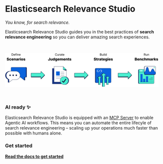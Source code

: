 # Elasticsearch Relevance Studio

*You know, for search relevance.*

Elasticsearch Relevance Studio guides you in the best practices of **search relevance engineering** so you can deliver amazing search experiences.

&nbsp;

<picture>
  <source media="(prefers-color-scheme: dark)" srcset="./src/ui/img/process-white.png">
  <img alt="Search Relevance Engineering" src="./src/ui/img/process.png">
</picture>

&nbsp;

### AI ready :sparkles:

Elasticsearch Relevance Studio is equipped with an [MCP Server](docs/reference/architecture.md#recommended-setup-with-mcp) to enable Agentic AI workflows. This means you can automate the entire lifecyle of search relevance engineering &ndash; scaling up your operations much faster than possible with humans alone.

### Get started

**[Read the docs to get started](https://elastic.github.io/relevance-studio/#/docs/setup/quickstart)**
